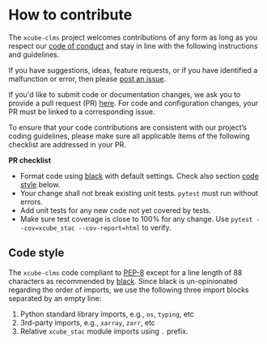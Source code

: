 # How to contribute

The `xcube-clms` project welcomes contributions of any form
as long as you respect our [code of conduct](CODE_OF_CONDUCT.md) and stay
in line with the following instructions and guidelines.

If you have suggestions, ideas, feature requests, or if you have identified
a malfunction or error, then please
[post an issue](https://github.com/xcube-dev/xcube-clms/issues).

If you'd like to submit code or documentation changes, we ask you to provide a
pull request (PR)
[here](https://github.com/xcube-dev/xcube-clms/pulls).
For code and configuration changes, your PR must be linked to a
corresponding issue.

To ensure that your code contributions are consistent with our project’s
coding guidelines, please make sure all applicable items of the following
checklist are addressed in your PR.

**PR checklist**

* Format code using [black](https://black.readthedocs.io/) with default
  settings.
  Check also section [code style](#code-style) below.
* Your change shall not break existing unit tests.
  `pytest` must run without errors.
* Add unit tests for any new code not yet covered by tests.
* Make sure test coverage is close to 100% for any change.
  Use `pytest --cov=xcube_stac --cov-report=html` to verify.

## Code style <a name="code-style"></a>

The `xcube-clms` code compliant to [PEP-8](https://pep8.org/) except for a line
length of 88 characters as recommended
by [black](https://black.readthedocs.io/).
Since black is un-opinionated regarding the order of imports,
we use the following three import blocks separated by an empty
line:

1. Python standard library imports, e.g., `os`, `typing`, etc
2. 3rd-party imports, e.g., `xarray`, `zarr`, etc
3. Relative `xcube_stac` module imports using `.` prefix.
